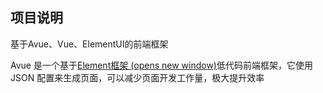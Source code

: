 ## 项目说明

基于Avue、Vue、ElementUI的前端框架

Avue 是一个基于[Element框架 (opens new window)](https://element.eleme.cn/#/zh-CN/)低代码前端框架，它使用 JSON 配置来生成页面，可以减少页面开发工作量，极大提升效率